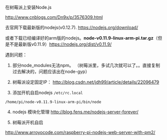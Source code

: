 在树莓派上安装Node.js

http://www.cnblogs.com/Dn9x/p/3576309.html

去官网下载最新版的nodejs(v0.12.7). <https://nodejs.org/download/>

 或者下载已经编译好的arm版的nodejs。**node-v0.11.9-linux-arm-pi.tar.gz**（但是不是最新版v0.11.9）<https://nodejs.org/dist/v0.11.9/>

 遇到问题：

 1. 部分node_modules无法npm。
 （树莓派里，多试几次就可以了。。直接复制过去解决的，问题应该出在node-gyp）
 2. 树莓派设定固定IP：
 <http://blog.csdn.net/jdh99/article/details/22096479>

 3. 添加开机自启nodejs
`/etc/rc.local`

 `/home/pi/node-v0.11.9-linux-arm-pi/bin/node`

 4. nodejs 模块化管理
 <http://blog.fens.me/nodejs-server-forever/>

 5. 树莓派开机自启

 <http://www.arroyocode.com/raspberry-pi-nodejs-web-server-with-pm2/>